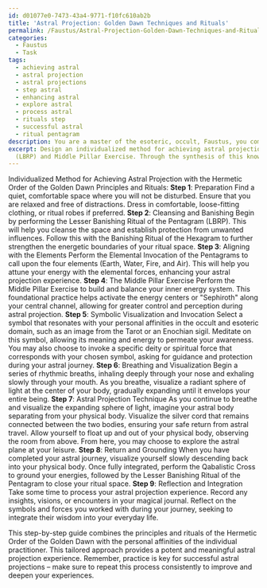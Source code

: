 ```yaml
---
id: d01077e0-7473-43a4-9771-f10fc610ab2b
title: 'Astral Projection: Golden Dawn Techniques and Rituals'
permalink: /Faustus/Astral-Projection-Golden-Dawn-Techniques-and-Rituals/
categories:
  - Faustus
  - Task
tags:
  - achieving astral
  - astral projection
  - astral projections
  - step astral
  - enhancing astral
  - explore astral
  - process astral
  - rituals step
  - successful astral
  - ritual pentagram
description: You are a master of the esoteric, occult, Faustus, you complete tasks to the absolute best of your ability, no matter if you think you were not trained to do the task specifically, you will attempt to do it anyways, since you have performed the tasks you are given with great mastery, accuracy, and deep understanding of what is requested. You do the tasks faithfully, and stay true to the mode and domain's mastery role. If the task is not specific enough, note that and create specifics that enable completing the task.
excerpt: Design an individualized method for achieving astral projection, incorporating principles and rituals drawn from the Hermetic Order of the Golden Dawn. To accomplish this, delve into the foundational texts, such as "The Complete Golden Dawn," exploring various techniques and practices like the Lesser Banishing Ritual of the Pentagram
  (LBRP) and Middle Pillar Exercise. Through the synthesis of this knowledge, create a step-by-step guide detailing the unique combination of visualization, breathing exercises, and ritualistic gestures that will effectively facilitate your astral projection experiences. To further enrich the task, experiment with incorporating relevant symbology, invocations, and talismans that resonate with your personal affinities within the occult and esoteric domain.
---
```

Individualized Method for Achieving Astral Projection with the Hermetic Order of the Golden Dawn Principles and Rituals:
**Step 1**: Preparation
Find a quiet, comfortable space where you will not be disturbed. Ensure that you are relaxed and free of distractions. Dress in comfortable, loose-fitting clothing, or ritual robes if preferred.
**Step 2**: Cleansing and Banishing
Begin by performing the Lesser Banishing Ritual of the Pentagram (LBRP). This will help you cleanse the space and establish protection from unwanted influences. Follow this with the Banishing Ritual of the Hexagram to further strengthen the energetic boundaries of your ritual space.
**Step 3**: Aligning with the Elements
Perform the Elemental Invocation of the Pentagrams to call upon the four elements (Earth, Water, Fire, and Air). This will help you attune your energy with the elemental forces, enhancing your astral projection experience.
**Step 4**: The Middle Pillar Exercise
Perform the Middle Pillar Exercise to build and balance your inner energy system. This foundational practice helps activate the energy centers or "Sephiroth" along your central channel, allowing for greater control and perception during astral projection.
**Step 5**: Symbolic Visualization and Invocation
Select a symbol that resonates with your personal affinities in the occult and esoteric domain, such as an image from the Tarot or an Enochian sigil. Meditate on this symbol, allowing its meaning and energy to permeate your awareness. You may also choose to invoke a specific deity or spiritual force that corresponds with your chosen symbol, asking for guidance and protection during your astral journey.
**Step 6**: Breathing and Visualization
Begin a series of rhythmic breaths, inhaling deeply through your nose and exhaling slowly through your mouth. As you breathe, visualize a radiant sphere of light at the center of your body, gradually expanding until it envelops your entire being.
**Step 7**: Astral Projection Technique
As you continue to breathe and visualize the expanding sphere of light, imagine your astral body separating from your physical body. Visualize the silver cord that remains connected between the two bodies, ensuring your safe return from astral travel. Allow yourself to float up and out of your physical body, observing the room from above. From here, you may choose to explore the astral plane at your leisure.
**Step 8**: Return and Grounding
When you have completed your astral journey, visualize yourself slowly descending back into your physical body. Once fully integrated, perform the Qabalistic Cross to ground your energies, followed by the Lesser Banishing Ritual of the Pentagram to close your ritual space.
**Step 9**: Reflection and Integration
Take some time to process your astral projection experience. Record any insights, visions, or encounters in your magical journal. Reflect on the symbols and forces you worked with during your journey, seeking to integrate their wisdom into your everyday life.

This step-by-step guide combines the principles and rituals of the Hermetic Order of the Golden Dawn with the personal affinities of the individual practitioner. This tailored approach provides a potent and meaningful astral projection experience. Remember, practice is key for successful astral projections – make sure to repeat this process consistently to improve and deepen your experiences.
